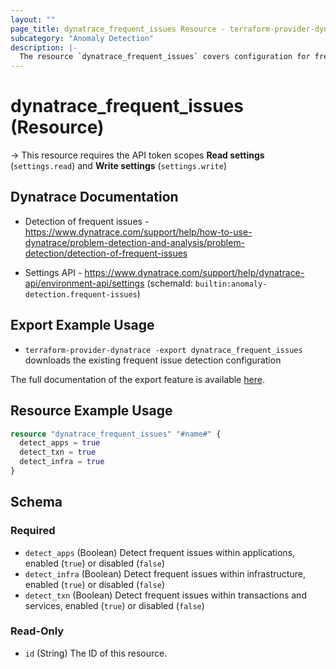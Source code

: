 ```yaml
---
layout: ""
page_title: dynatrace_frequent_issues Resource - terraform-provider-dynatrace"
subcategory: "Anomaly Detection"
description: |-
  The resource `dynatrace_frequent_issues` covers configuration for frequent issue detection
---
```


# dynatrace_frequent_issues (Resource)

-> This resource requires the API token scopes **Read settings** (`settings.read`) and **Write settings** (`settings.write`)

## Dynatrace Documentation

- Detection of frequent issues - https://www.dynatrace.com/support/help/how-to-use-dynatrace/problem-detection-and-analysis/problem-detection/detection-of-frequent-issues

- Settings API - https://www.dynatrace.com/support/help/dynatrace-api/environment-api/settings (schemaId: `builtin:anomaly-detection.frequent-issues`)

## Export Example Usage

- `terraform-provider-dynatrace -export dynatrace_frequent_issues` downloads the existing frequent issue detection configuration

The full documentation of the export feature is available [here](https://registry.terraform.io/providers/dynatrace-oss/dynatrace/latest/docs/guides/export-v2).

## Resource Example Usage

```terraform
resource "dynatrace_frequent_issues" "#name#" {
  detect_apps = true
  detect_txn = true
  detect_infra = true
}
```

<!-- schema generated by tfplugindocs -->
## Schema

### Required

- `detect_apps` (Boolean) Detect frequent issues within applications, enabled (`true`) or disabled (`false`)
- `detect_infra` (Boolean) Detect frequent issues within infrastructure, enabled (`true`) or disabled (`false`)
- `detect_txn` (Boolean) Detect frequent issues within transactions and services, enabled (`true`) or disabled (`false`)

### Read-Only

- `id` (String) The ID of this resource.
 